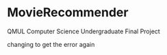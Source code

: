 # MovieRecommender
QMUL Computer Science Undergraduate Final Project

changing to get the error again
